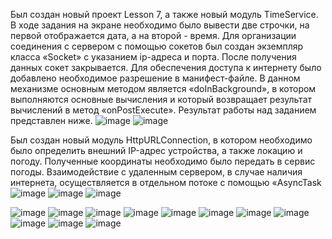 Был создан новый проект Lesson 7, а также новый модуль TimeService. В ходе задания на экране необходимо было вывести две строчки, на первой отображается дата, а на второй - время.  Для организации соединения с сервером с помощью сокетов был создан экземпляр класса «Socket» с указанием ip-адреса и порта. После получения данных сокет закрывается. Для обеспечения доступа к интернету было добавлено необходимое разрешение в манифест-файле.  В данном механизме основным методом является «doInBackground», в котором выполняются основные вычисления и который возвращает результат вычислений в метод «onPostExecute». Результат работы над заданием представлен ниже.
![image](https://github.com/user-attachments/assets/7f131b0b-05b5-4aca-87b1-1f3083ef974c)
![image](https://github.com/user-attachments/assets/5dbaeb20-15db-4be8-864e-9ce7d7e50ba2)

Был создан новый модуль HttpURLConnection, в котором необходимо было определить внешний IP-адрес устройства, а также локацию и погоду. Полученные координаты необходимо было передать в сервис погоды. Взаимодействие с удаленным сервером, в случае наличия интернета,
осуществляется в отдельном потоке с помощью «AsyncTask
![image](https://github.com/user-attachments/assets/9f261666-21ae-49ed-ad00-3ba3f29b9e2f)
![image](https://github.com/user-attachments/assets/d4d6875b-030a-4c13-8543-beef5e62e3cd)
![image](https://github.com/user-attachments/assets/c2e00211-dbbe-4e27-8068-60aaf296b3b3)


![image](https://github.com/user-attachments/assets/dfa2b4e9-b3fd-4b3b-bd06-8ee9f32570fb)
![image](https://github.com/user-attachments/assets/e8ded648-cd92-405e-a26d-17a3c68f11ce)
![image](https://github.com/user-attachments/assets/eeb5f02a-b7b0-40e4-bee7-363c606b3bb4)
![image](https://github.com/user-attachments/assets/4fd16a7a-e24c-43e9-b2aa-d96dc8068ad8)
![image](https://github.com/user-attachments/assets/4a7f6378-5030-429a-a78a-26c225ff3745)
![image](https://github.com/user-attachments/assets/f9c73aee-4f98-4fca-a123-d6618ffc1896)
![image](https://github.com/user-attachments/assets/6a55b97b-3c0d-4f35-9370-2259bd4d3404)
![image](https://github.com/user-attachments/assets/ae462a71-d0eb-41e9-97ad-b0bf5ba11e1b)
![image](https://github.com/user-attachments/assets/1c94d0f9-81e0-4f0a-aa15-f09235e18e4b)
![image](https://github.com/user-attachments/assets/09943abc-a913-4662-92aa-d88d598a4a7b)
![image](https://github.com/user-attachments/assets/7ec28adc-7d37-4f9f-87d3-60c2ad4a85ac)


